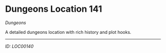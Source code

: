 # Dungeons Location 141

*Dungeons*

A detailed dungeons location with rich history and plot hooks.

---
*ID: LOC00140*
